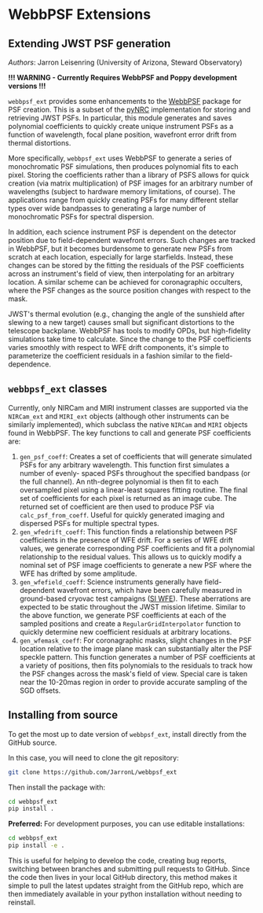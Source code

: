 # WebbPSF Extensions

## Extending JWST PSF generation

*Authors*: Jarron Leisenring (University of Arizona, Steward Observatory)

**!!! WARNING - Currently Requires WebbPSF and Poppy development versions !!!**

`webbpsf_ext` provides some enhancements to the [WebbPSF](https://webbpsf.readthedocs.io) package for PSF creation. This is a subset of the [pyNRC](https://github.com/JarronL/pynrc) implementation for storing and retrieving JWST PSFs. In particular, this module generates and saves polynomial coefficients to quickly create unique instrument PSFs as a function of wavelength, focal plane position, wavefront error drift from thermal distortions.

More specifically, `webbpsf_ext` uses WebbPSF to generate a series of monochromatic PSF simulations, then produces polynomial fits to each pixel. Storing the coefficients rather than a library of PSFS allows for quick creation (via matrix multiplication) of PSF images for an arbitrary number of wavelengths (subject to hardware memory limitations, of course). The applications range from quickly creating PSFs for many different stellar types over wide bandpasses to generating a large number of monochromatic PSFs for spectral dispersion.

In addition, each science instrument PSF is dependent on the detector position due to field-dependent wavefront errors. Such changes are tracked in WebbPSF, but it becomes burdensome to generate new PSFs from scratch at each location, especially for large starfields. Instead, these changes can be stored by the fitting the residuals of the PSF coefficients across an instrument's field of view, then interpolating for an arbitrary location. A similar scheme can be achieved for coronagraphic occulters, where the PSF changes as the source position changes with respect to the mask.

JWST's thermal evolution (e.g., changing the angle of the sunshield after slewing to a new target) causes small but significant distortions to the telescope backplane. WebbPSF has tools to modify OPDs, but high-fidelity simulations take time to calculate. Since the change to the PSF coefficients varies smoothly with respect to WFE drift components, it's simple to parameterize the coefficient residuals in a fashion similar to the field-dependence.

## `webbpsf_ext` classes

Currently, only NIRCam and MIRI instrument classes are supported via the `NIRCam_ext` and `MIRI_ext` objects (although other instruments can be similarly implemented), which subclass the native `NIRCam` and `MIRI` objects found in WebbPSF. The key functions to call and generate PSF coefficients are:

1. `gen_psf_coeff`: Creates a set of coefficients that will generate simulated PSFs for any arbitrary wavelength. This function first simulates a number of evenly- spaced PSFs throughout the specified bandpass (or the full channel).  An nth-degree polynomial is then fit to each oversampled pixel using  a linear-least squares fitting routine. The final set of coefficients  for each pixel is returned as an image cube. The returned set of  coefficient are then used to produce PSF via `calc_psf_from_coeff`. Useful for quickly generated imaging and dispersed PSFs for multiple spectral types.
1. `gen_wfedrift_coeff`: This function finds a relationship between PSF coefficients in the presence of WFE drift. For a series of WFE drift values, we generate corresponding PSF coefficients and fit a polynomial relationship to the residual values. This allows us to quickly modify a nominal set of PSF image coefficients to generate a new PSF where the WFE has drifted by some amplitude.
1. `gen_wfefield_coeff`: Science instruments generally have field-dependent wavefront errors, which have been carefully measured in ground-based cryovac test campaigns ([SI WFE](https://webbpsf.readthedocs.io/en/latest/jwst.html#si-wfe)). These aberrations are expected to be static throughout the JWST mission lifetime. Similar to the above function, we generate PSF coefficients at each of the sampled positions and create a `RegularGridInterpolator` function to quickly determine new coefficient residuals at arbitrary locations.
1. `gen_wfemask_coeff`: For coronagraphic masks, slight changes in the PSF location relative to the image plane mask can substantially alter the PSF speckle pattern. This function generates a number of PSF coefficients at a variety of positions, then fits polynomials to the residuals to track how the PSF changes across the mask's field of view. Special care is taken near the 10-20mas region in order to provide accurate sampling of the SGD offsets.

## Installing from source

To get the most up to date version of ``webbpsf_ext``, install directly from the GitHub source.

In this case, you will need to clone the git repository:

```bash
git clone https://github.com/JarronL/webbpsf_ext
```

Then install the package with:

```bash
cd webbpsf_ext
pip install .
```

**Preferred:** For development purposes, you can use editable installations:

```bash
cd webbpsf_ext
pip install -e .
```

This is useful for helping to develop the code, creating bug reports, switching between branches and submitting pull requests to GitHub. Since the code then lives in your local GitHub directory, this method makes it simple to pull the latest updates straight from the GitHub repo, which are then immediately available in your python installation without needing to reinstall.
